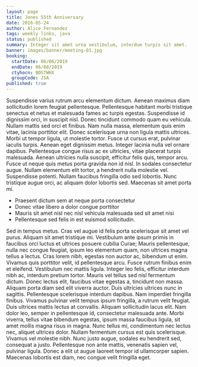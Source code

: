 ```yaml
---
layout: page
title: Jones 55th Anniversary
date: 2016-05-24
author: Alice Fernandez
tags: weekly links, java
status: published
summary: Integer sit amet urna vestibulum, interdum turpis sit amet.
banner: images/banner/meeting-01.jpg
booking:
  startDate: 06/06/2019
  endDate: 06/08/2019
  ctyhocn: BDSTWHX
  groupCode: J5A
published: true
---
```

Suspendisse varius rutrum arcu elementum dictum. Aenean maximus diam sollicitudin lorem feugiat pellentesque. Pellentesque habitant morbi tristique senectus et netus et malesuada fames ac turpis egestas. Suspendisse id dignissim orci, in suscipit nisl. Donec tincidunt commodo quam eu vehicula. Nullam mattis sed orci et finibus. Nam nulla massa, elementum quis enim vitae, lacinia porttitor elit. Donec scelerisque urna non ligula mattis ultrices. Morbi ut tempor ligula, ut molestie tortor. Fusce ut cursus erat, pulvinar iaculis turpis. Aenean eget dignissim metus. Integer lacinia nulla vel ornare dapibus. Pellentesque congue risus ac ex ultricies, vitae placerat turpis malesuada. Aenean ultricies nulla suscipit, efficitur felis quis, tempor arcu.
Fusce ut neque quis metus porta gravida non id nisl. In sodales consectetur augue. Nullam elementum elit tortor, a hendrerit nulla molestie vel. Suspendisse potenti. Nullam faucibus fringilla odio sed lobortis. Nunc tristique augue orci, ac aliquam dolor lobortis sed. Maecenas sit amet porta mi.

* Praesent dictum sem at neque porta consectetur
* Donec vitae libero a dolor congue porttitor
* Mauris sit amet nisl nec nisl vehicula malesuada sed sit amet nisi
* Pellentesque sed felis in est euismod sollicitudin.

Sed in tempus metus. Cras vel augue id felis porta scelerisque sit amet vel purus. Aliquam sit amet tristique mi. Vestibulum ante ipsum primis in faucibus orci luctus et ultrices posuere cubilia Curae; Mauris pellentesque, nulla nec congue feugiat, ipsum leo elementum quam, non ultrices magna tellus a lectus. Cras lorem nibh, egestas non auctor ac, bibendum ut enim. Vivamus quis porttitor velit, id pellentesque arcu. Fusce rutrum finibus enim et eleifend. Vestibulum nec mattis ligula. Integer leo felis, efficitur interdum nibh ac, interdum pretium tortor. Mauris vel tellus sed nisl fermentum dictum. Donec lectus elit, faucibus vitae egestas a, tincidunt non massa. Aliquam porta diam sed elit viverra auctor. Duis ultricies ultrices nunc in sagittis. Pellentesque scelerisque interdum dapibus.
Nam imperdiet fringilla finibus. Vivamus pulvinar velit tempus ipsum fringilla, a rutrum velit feugiat. Duis ultrices mattis lectus at convallis. Aliquam sollicitudin lacus elit. Nam dolor leo, semper in pellentesque id, consectetur malesuada ante. Morbi viverra, tellus vitae bibendum egestas, ipsum massa faucibus ligula, sit amet mollis magna risus in magna. Nunc tellus mi, condimentum nec lectus nec, aliquet ultrices dolor. Nullam fermentum cursus est quis scelerisque. Vivamus vel molestie nibh. Nunc justo augue, sodales eu hendrerit sed, consequat a justo. Pellentesque non ante mattis, venenatis sapien vel, pulvinar ligula. Donec a elit ut augue laoreet tempor id ullamcorper sapien. Maecenas lobortis est diam, nec congue velit fringilla eget.
